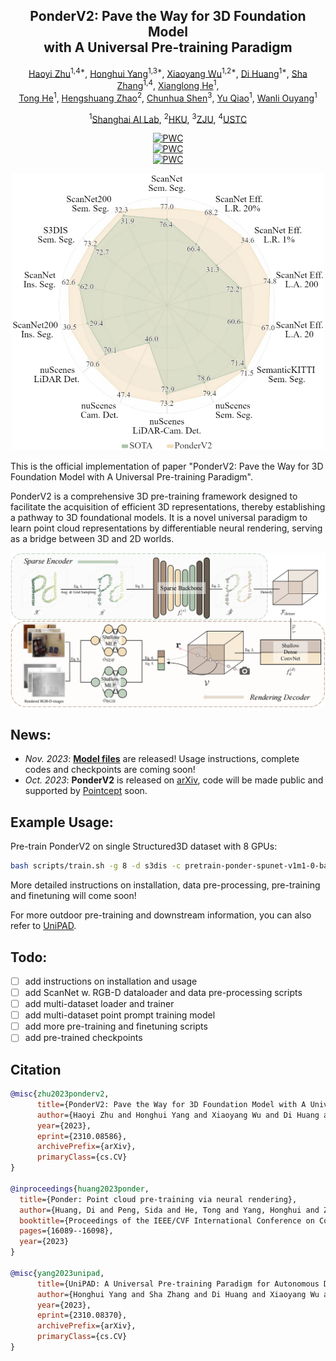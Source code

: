 <div align='center'>

<h2>PonderV2: Pave the Way for 3D Foundation Model <br>with A Universal Pre-training Paradigm</h2>

[Haoyi Zhu](https://www.haoyizhu.site/)<sup>1,4*</sup>, [Honghui Yang](https://github.com/Nightmare-n)<sup>1,3*</sup>, [Xiaoyang Wu](https://xywu.me/)<sup>1,2*</sup>, [Di Huang](https://github.com/dihuangdh)<sup>1*</sup>, [Sha Zhang](https://github.com/zhangsha1024)<sup>1,4</sup>, [Xianglong He](https://scholar.google.com/citations?hl=zh-CN&user=jKFeol0AAAAJ)<sup>1</sup>,
<br>
[Tong He](http://tonghe90.github.io/)<sup>1</sup>, [Hengshuang Zhao](https://hszhao.github.io/)<sup>2</sup>, [Chunhua Shen](https://cshen.github.io/)<sup>3</sup>, [Yu Qiao](https://mmlab.siat.ac.cn/yuqiao/)<sup>1</sup>, [Wanli Ouyang](https://wlouyang.github.io/)<sup>1</sup>
 
<sup>1</sup>[Shanghai AI Lab](https://www.shlab.org.cn/), <sup>2</sup>[HKU](https://www.hku.hk/), <sup>3</sup>[ZJU](https://www.zju.edu.cn/), <sup>4</sup>[USTC](https://en.ustc.edu.cn/) 

[![PWC](https://img.shields.io/endpoint.svg?url=https://paperswithcode.com/badge/ponderv2-pave-the-way-for-3d-foundataion/semantic-segmentation-on-scannet)](https://paperswithcode.com/sota/semantic-segmentation-on-scannet?p=ponderv2-pave-the-way-for-3d-foundataion)<br>
[![PWC](https://img.shields.io/endpoint.svg?url=https://paperswithcode.com/badge/ponderv2-pave-the-way-for-3d-foundataion/3d-semantic-segmentation-on-scannet200)](https://paperswithcode.com/sota/3d-semantic-segmentation-on-scannet200?p=ponderv2-pave-the-way-for-3d-foundataion)<br>
[![PWC](https://img.shields.io/endpoint.svg?url=https://paperswithcode.com/badge/ponderv2-pave-the-way-for-3d-foundataion/semantic-segmentation-on-s3dis)](https://paperswithcode.com/sota/semantic-segmentation-on-s3dis?p=ponderv2-pave-the-way-for-3d-foundataion)

</div>


<p align="center">
    <img src="assets/radar.png" alt="radar" width="500" />
</p>


This is the official implementation of paper "PonderV2: Pave the Way for 3D Foundation Model with A Universal Pre-training Paradigm". 

PonderV2 is a comprehensive 3D pre-training framework designed to facilitate the acquisition of efficient 3D representations, thereby establishing a pathway to 3D foundational models. It is a novel universal paradigm to learn point cloud representations by differentiable neural rendering, serving as a bridge between 3D and 2D worlds. 

<p align="center">
    <img src="assets/pipeline.png" alt="pipeline" width="800" />
</p>

## News:
- *Nov. 2023*: [**Model files**](./ponder/models/ponder/) are released! Usage instructions, complete codes and checkpoints are coming soon!
- *Oct. 2023*: **PonderV2** is released on [arXiv](https://arxiv.org/abs/2310.08586), code will be made public and supported by [Pointcept](https://github.com/Pointcept/Pointcept) soon.

## Example Usage:
Pre-train PonderV2 on single Structured3D dataset with 8 GPUs:
```bash
bash scripts/train.sh -g 8 -d s3dis -c pretrain-ponder-spunet-v1m1-0-base -n ponderv2-pretrain
```

More detailed instructions on installation, data pre-processing, pre-training and finetuning will come soon!

For more outdoor pre-training and downstream information, you can also refer to [UniPAD](https://github.com/Nightmare-n/UniPAD). 

## Todo:
- [ ] add instructions on installation and usage
- [ ] add ScanNet w. RGB-D dataloader and data pre-processing scripts
- [ ] add multi-dataset loader and trainer
- [ ] add multi-dataset point prompt training model
- [ ] add more pre-training and finetuning scripts
- [ ] add pre-trained checkpoints

## Citation
```bib
@misc{zhu2023ponderv2,
      title={PonderV2: Pave the Way for 3D Foundation Model with A Universal Pre-training Paradigm}, 
      author={Haoyi Zhu and Honghui Yang and Xiaoyang Wu and Di Huang and Sha Zhang and Xianglong He and Tong He and Hengshuang Zhao and Chunhua Shen and Yu Qiao and Wanli Ouyang},
      year={2023},
      eprint={2310.08586},
      archivePrefix={arXiv},
      primaryClass={cs.CV}
}

@inproceedings{huang2023ponder,
  title={Ponder: Point cloud pre-training via neural rendering},
  author={Huang, Di and Peng, Sida and He, Tong and Yang, Honghui and Zhou, Xiaowei and Ouyang, Wanli},
  booktitle={Proceedings of the IEEE/CVF International Conference on Computer Vision},
  pages={16089--16098},
  year={2023}
}

@misc{yang2023unipad,
      title={UniPAD: A Universal Pre-training Paradigm for Autonomous Driving}, 
      author={Honghui Yang and Sha Zhang and Di Huang and Xiaoyang Wu and Haoyi Zhu and Tong He and Shixiang Tang and Hengshuang Zhao and Qibo Qiu and Binbin Lin and Xiaofei He and Wanli Ouyang},
      year={2023},
      eprint={2310.08370},
      archivePrefix={arXiv},
      primaryClass={cs.CV}
}
```
